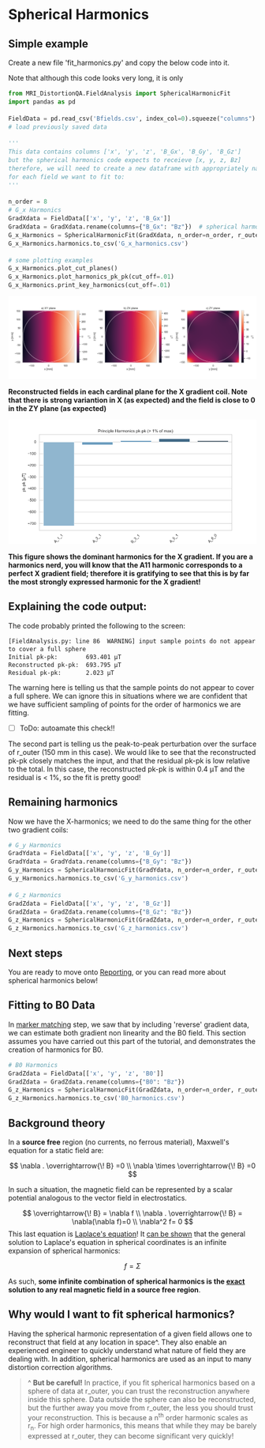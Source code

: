# Spherical Harmonics

## Simple example

Create a new file 'fit_harmonics.py' and copy the below code into it.

Note that although this code looks very long, it is only

```python
from MRI_DistortionQA.FieldAnalysis import SphericalHarmonicFit
import pandas as pd

FieldData = pd.read_csv('Bfields.csv', index_col=0).squeeze("columns")
# load previously saved data

'''
This data contains columns ['x', 'y', 'z', 'B_Gx', 'B_Gy', 'B_Gz']
but the spherical harmonics code expects to receieve [x, y, z, Bz]
therefore, we will need to create a new dataframe with appropriately named columns
for each field we want to fit to:
'''

n_order = 8
# G_x Harmonics
GradXdata = FieldData[['x', 'y', 'z', 'B_Gx']]
GradXdata = GradXdata.rename(columns={"B_Gx": "Bz"})  # spherical harmonics code expects to receieve one field called Bz
G_x_Harmonics = SphericalHarmonicFit(GradXdata, n_order=n_order, r_outer=150)
G_x_Harmonics.harmonics.to_csv('G_x_harmonics.csv')

# some plotting examples
G_x_Harmonics.plot_cut_planes()
G_x_Harmonics.plot_harmonics_pk_pk(cut_off=.01)
G_x_Harmonics.print_key_harmonics(cut_off=.01)
```

![](__resources/x_gradient_cut_planes.png)

**Reconstructed fields in each cardinal plane for the X gradient coil. Note that there is strong variantion in X (as expected) and the field is close to 0 in the ZY plane (as expected)**

![](__resources/x_gradient_harmonics_bar.png)

**This figure shows the dominant harmonics for the X gradient. If you are a harmonics nerd, you will know that the A11 harmonic corresponds to a perfect X gradient field; therefore it is gratifying to see that this is by far the most strongly expressed harmonic for the X gradient!**

## Explaining the code output:

The code probably printed the following to the screen:

```
[FieldAnalysis.py: line 86  WARNING] input sample points do not appear to cover a full sphere
Initial pk-pk:        693.401 μT
Reconstructed pk-pk:  693.795 μT
Residual pk-pk:       2.023 μT
```

The warning here is telling us that the sample points do not appear to cover a full sphere. We can ignore this in situations where we are confident that we have sufficient sampling of points for the order of harmonics we are fitting. 

- [ ] ToDo: autoamate this check!!

The second part is telling us the peak-to-peak perturbation over the surface of r_outer (150 mm in this case). We would like to see that the reconstructed pk-pk closely matches the input, and that the residual pk-pk is low relative to the total. In this case, the reconstructed pk-pk is within 0.4 μT and the residual is < 1%, so the fit is pretty good!

## Remaining harmonics

Now we have the X-harmonics; we need to do the same thing for the other two gradient coils:

````python
# G_y Harmonics
GradYdata = FieldData[['x', 'y', 'z', 'B_Gy']]
GradYdata = GradYdata.rename(columns={"B_Gy": "Bz"})
G_y_Harmonics = SphericalHarmonicFit(GradYdata, n_order=n_order, r_outer=150)
G_y_Harmonics.harmonics.to_csv('G_y_harmonics.csv')

# G_z Harmonics
GradZdata = FieldData[['x', 'y', 'z', 'B_Gz']]
GradZdata = GradZdata.rename(columns={"B_Gz": "Bz"})
G_z_Harmonics = SphericalHarmonicFit(GradZdata, n_order=n_order, r_outer=150)
G_z_Harmonics.harmonics.to_csv('G_z_harmonics.csv')
````

## Next steps

You are ready to move onto [Reporting](https://acrf-image-x-institute.github.io/MRI_DistortionQA/reporting.html), or you can read more about spherical harmonics below!

## Fitting to B0 Data

In [marker matching](https://acrf-image-x-institute.github.io/MRI_DistortionQA/marker_matching.html) step, we saw that by including 'reverse' gradient data, we can estimate both gradient non linearity and the B0 field. This section assumes you have carried out this part of the tutorial, and demonstrates the creation of harmonics for B0. 

```python
# B0 Harmonics
GradZdata = FieldData[['x', 'y', 'z', 'B0']]
GradZdata = GradZdata.rename(columns={"B0": "Bz"})
G_z_Harmonics = SphericalHarmonicFit(GradZdata, n_order=n_order, r_outer=150)
G_z_Harmonics.harmonics.to_csv('B0_harmonics.csv')
```



## Background theory

In a **source free** region (no currents, no ferrous material), Maxwell's equation for a static field are:

$$
\nabla . \overrightarrow{\! B} =0 \\
\nabla \times \overrightarrow{\! B} =0
$$

In such a situation, the magnetic field can be represented by a scalar potential analogous to the vector field in electrostatics.

$$
\overrightarrow{\! B} = \nabla f \\
\nabla . \overrightarrow{\! B} = \nabla(\nabla f)=0 \\
\nabla^2 f= 0
$$
This last equation is [Laplace's equation](https://en.wikipedia.org/wiki/Laplace%27s_equation)! It [can be shown](https://mathworld.wolfram.com/LaplacesEquationSphericalCoordinates.html) that the general solution to Laplace's equation in spherical coordinates is an infinite expansion of spherical harmonics:

$$
f = \Sigma
$$


As such, **some infinite combination of spherical harmonics is the <u>exact</u> solution to any real magnetic field in a source free region**.

## Why would I want to fit spherical harmonics?

Having the spherical harmonic representation of a given field allows one to reconstruct that field at any location in space^. They also enable an experienced engineer to quickly understand what nature of field they are dealing with. In addition, spherical harmonics are used as an input to many distortion correction algorithms. 

> ^ **But be careful!** In practice, if you fit spherical harmonics based on a sphere of data at r_outer, you can trust the reconstruction anywhere inside this sphere. Data outside the sphere can also be reconstructed, but the further away you move from r_outer, the less you should trust your reconstruction. 
> This is because a n<sup>th</sup> order harmonic scales as r<sub>n</sub>. For high order harmonics, this means that while they may be barely expressed at r_outer, they can become significant very quickly! 
